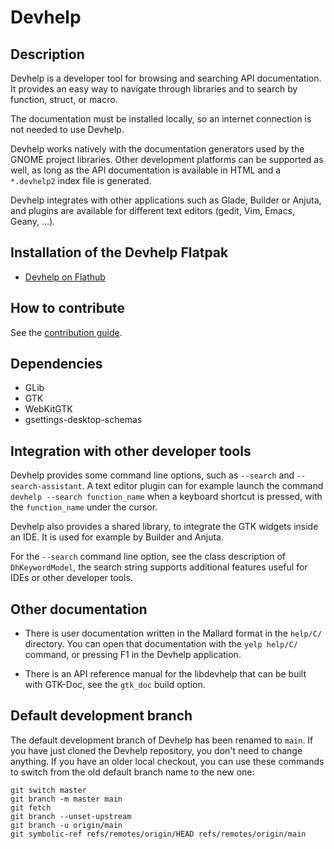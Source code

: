 Devhelp
=======

Description
-----------

Devhelp is a developer tool for browsing and searching API documentation.
It provides an easy way to navigate through libraries and to search by
function, struct, or macro.

The documentation must be installed locally, so an internet connection is
not needed to use Devhelp.

Devhelp works natively with the documentation generators used by the GNOME
project libraries. Other development platforms can be supported as well, as
long as the API documentation is available in HTML and a `*.devhelp2` index
file is generated.

Devhelp integrates with other applications such as Glade, Builder or
Anjuta, and plugins are available for different text editors (gedit, Vim,
Emacs, Geany, …).

Installation of the Devhelp Flatpak
-----------------------------------

- [Devhelp on Flathub](https://flathub.org/apps/details/org.gnome.Devhelp)

How to contribute
-----------------

See the [contribution guide](CONTRIBUTING.md).

Dependencies
------------

- GLib
- GTK
- WebKitGTK
- gsettings-desktop-schemas

Integration with other developer tools
--------------------------------------

Devhelp provides some command line options, such as `--search` and
`--search-assistant`. A text editor plugin can for example launch the command
`devhelp --search function_name` when a keyboard shortcut is pressed, with the
`function_name` under the cursor.

Devhelp also provides a shared library, to integrate the GTK widgets inside an
IDE. It is used for example by Builder and Anjuta.

For the `--search` command line option, see the class description of
`DhKeywordModel`, the search string supports additional features useful for IDEs
or other developer tools.

Other documentation
-------------------

- There is user documentation written in the Mallard format in the `help/C/`
  directory. You can open that documentation with the `yelp help/C/` command,
  or pressing F1 in the Devhelp application.

- There is an API reference manual for the libdevhelp that can be built with
  GTK-Doc, see the `gtk_doc` build option.

Default development branch
--------------------------

The default development branch of Devhelp has been renamed to `main`. If you
have just cloned the Devhelp repository, you don't need to change anything.
If you have an older local checkout, you can use these commands to switch
from the old default branch name to the new one:

```
git switch master
git branch -m master main
git fetch
git branch --unset-upstream
git branch -u origin/main
git symbolic-ref refs/remotes/origin/HEAD refs/remotes/origin/main
```
